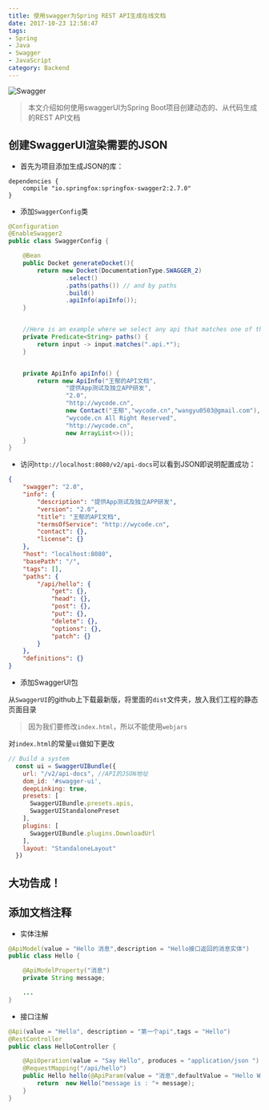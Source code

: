 ```yaml
---
title: 使用swagger为Spring REST API生成在线文档
date: 2017-10-23 12:58:47
tags:
- Spring
- Java
- Swagger
- JavaScript
category: Backend
---
```


![Swagger](https://tse4-mm.cn.bing.net/th/id/OIP-C.7iaXjYojG6kWxLTZaW1x4QHaCn?pid=ImgDet&rs=1)

> 本文介绍如何使用swaggerUI为Spring Boot项目创建动态的、从代码生成的REST API文档

<!--more-->
## 创建SwaggerUI渲染需要的JSON
- 首先为项目添加生成JSON的库：

```
dependencies {
    compile "io.springfox:springfox-swagger2:2.7.0"
}
```

- 添加`SwaggerConfig`类

```java
@Configuration
@EnableSwagger2
public class SwaggerConfig {

    @Bean
    public Docket generateDocket(){
        return new Docket(DocumentationType.SWAGGER_2)
                .select()
                .paths(paths()) // and by paths
                .build()
                .apiInfo(apiInfo());
    }


    //Here is an example where we select any api that matches one of these paths
    private Predicate<String> paths() {
        return input -> input.matches(".api.*");
    }


    private ApiInfo apiInfo() {
        return new ApiInfo("王郁的API文档",
                "提供App测试及独立APP研发",
                "2.0",
                "http://wycode.cn",
                new Contact("王郁","wycode.cn","wangyu0503@gmail.com"),
                "wycode.cn All Right Reserved",
                "http://wycode.cn",
                new ArrayList<>());
    }
}
```

- 访问`http://localhost:8080/v2/api-docs`可以看到JSON即说明配置成功：

```JSON
{
    "swagger": "2.0",
    "info": {
        "description": "提供App测试及独立APP研发",
        "version": "2.0",
        "title": "王郁的API文档",
        "termsOfService": "http://wycode.cn",
        "contact": {},
        "license": {}
    },
    "host": "localhost:8080",
    "basePath": "/",
    "tags": [],
    "paths": {
        "/api/hello": {
            "get": {},
            "head": {},
            "post": {},
            "put": {},
            "delete": {},
            "options": {},
            "patch": {}
        }
    },
    "definitions": {}
}
```

- 添加SwaggerUI包

从`SwaggerUI`的github上下载最新版，将里面的`dist`文件夹，放入我们工程的静态页面目录

> 因为我们要修改`index.html`，所以不能使用`webjars`

对`index.html`的常量`ui`做如下更改

```JavaScript
// Build a system
  const ui = SwaggerUIBundle({
    url: "/v2/api-docs", //API的JSON地址
    dom_id: '#swagger-ui',
    deepLinking: true,
    presets: [
      SwaggerUIBundle.presets.apis,
      SwaggerUIStandalonePreset
    ],
    plugins: [
      SwaggerUIBundle.plugins.DownloadUrl
    ],
    layout: "StandaloneLayout"
  })
```


## 大功告成！

## 添加文档注释

- 实体注解

```Java
@ApiModel(value = "Hello 消息",description = "Hello接口返回的消息实体")
public class Hello {

    @ApiModelProperty("消息")
    private String message;

    ...
}
```

- 接口注解

```java
@Api(value = "Hello", description = "第一个api",tags = "Hello")
@RestController
public class HelloController {

    @ApiOperation(value = "Say Hello", produces = "application/json ")
    @RequestMapping("/api/hello")
    public Hello hello(@ApiParam(value = "消息",defaultValue = "Hello World!") @RequestParam(name = "message",defaultValue = "Hello World!")String message){
        return  new Hello("message is : "+ message);
    }
}
```
